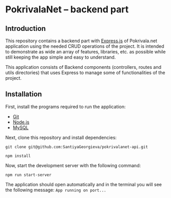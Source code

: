 # PokrivalaNet – backend part

## Introduction
This repository contains a backend part with [Express.js](https://expressjs.com/en/4x/api.html) of Pokrivala.net application using the needed CRUD operations of the project. 
It is intended to demonstrate as wide an array of features, libraries, etc. as possible while still keeping the app simple and easy to understand.
 
 This application consists of Backend components (controllers, routes and utils directories) that uses Express to manage some of functionalities of the project.

## Installation
First, install the programs required to run the application:

- [Git](https://git-scm.com/book/en/v2/Getting-Started-Installing-Git)
- [Node.js](https://nodejs.org/en/download/)
- [MySQL](https://docs.oracle.com/en-us/iaas/mysql-database/doc/getting-started.html)

 Next, clone this repository and install dependencies:

```
git clone git@github.com:SantiyaGeorgieva/pokrivalanet-api.git
```

```
npm install
```

Now, start the development server with the following command:

```
npm run start-server
```

The application should open automatically and in the terminal you will see the following message: `App running on port...`
